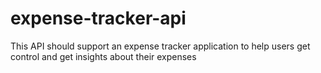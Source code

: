 # expense-tracker-api
This API should support an expense tracker application to help users get control and get insights about their expenses

